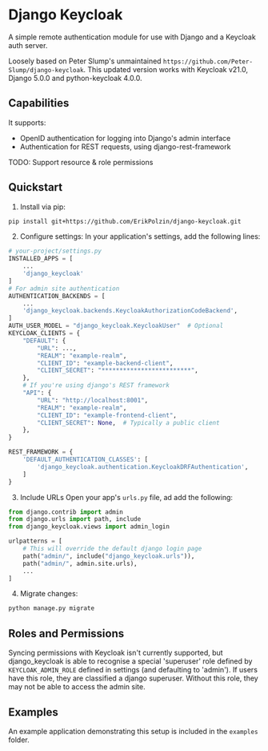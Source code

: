 # Django Keycloak

A simple remote authentication module for use with Django and a Keycloak auth server.

Loosely based on Peter Slump's unmaintained `https://github.com/Peter-Slump/django-keycloak`. This updated version works with Keycloak v21.0, Django 5.0.0 and python-keycloak 4.0.0.

## Capabilities

It supports:

- OpenID authentication for logging into Django's admin interface
- Authentication for REST requests, using django-rest-framework

TODO: Support resource & role permissions

## Quickstart

1. Install via pip:
```bash
pip install git+https://github.com/ErikPolzin/django-keycloak.git
```
2. Configure settings:
In your application's settings, add the following lines:
```python
# your-project/settings.py
INSTALLED_APPS = [
    ...
    'django_keycloak'
]
# For admin site authentication
AUTHENTICATION_BACKENDS = [
    ...
    'django_keycloak.backends.KeycloakAuthorizationCodeBackend',
]
AUTH_USER_MODEL = "django_keycloak.KeycloakUser"  # Optional
KEYCLOAK_CLIENTS = {
    "DEFAULT": {
        "URL": ...,
        "REALM": "example-realm",
        "CLIENT_ID": "example-backend-client",
        "CLIENT_SECRET": "*************************",
    },
    # If you're using django's REST framework
    "API": {
        "URL": "http://localhost:8001",
        "REALM": "example-realm",
        "CLIENT_ID": "example-frontend-client",
        "CLIENT_SECRET": None,  # Typically a public client
    },
}

REST_FRAMEWORK = {
    'DEFAULT_AUTHENTICATION_CLASSES': [
        'django_keycloak.authentication.KeycloakDRFAuthentication',
    ]
}
```
3. Include URLs
Open your app's `urls.py` file, ad add the following:
```python
from django.contrib import admin
from django.urls import path, include
from django_keycloak.views import admin_login

urlpatterns = [
    # This will override the default django login page
    path("admin/", include("django_keycloak.urls")),
    path("admin/", admin.site.urls),
    ...
]
```
4. Migrate changes:
```bash
python manage.py migrate
```

## Roles and Permissions

Syncing permissions with Keycloak isn't currently supported, but django_keycloak is able to recognise a special 'superuser' role defined by `KEYCLOAK_ADMIN_ROLE` defined in settings (and defaulting to 'admin'). If users have this role, they are classified a django superuser. Without this role, they may not be able to access the admin site.

## Examples

An example application demonstrating this setup is included in the `examples` folder.
